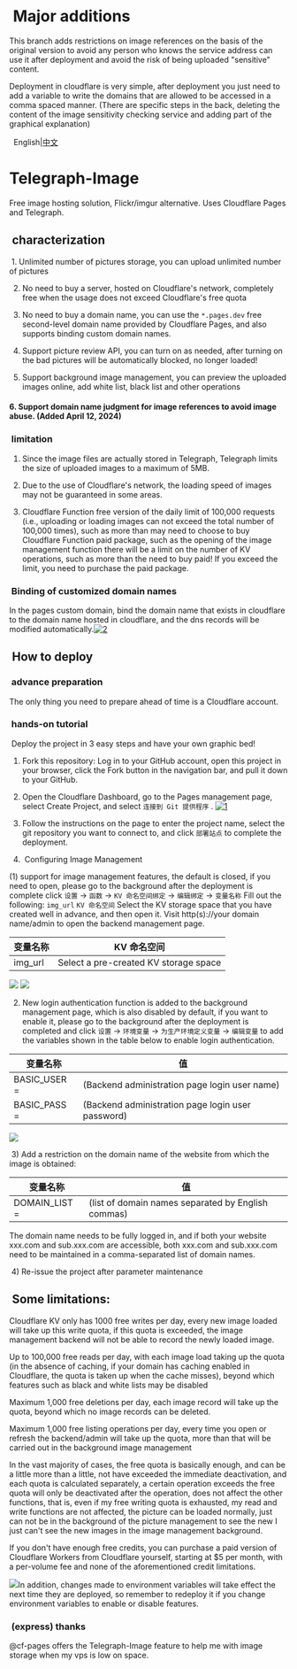 #  Major additions

[](https://github.com/xiaodao2026/Telegraph-Image/blob/main/README.md#%E4%B8%BB%E8%A6%81%E5%A2%9E%E5%8A%A0%E7%9A%84%E5%8A%9F%E8%83%BD)

This branch adds restrictions on image references on the basis of the original version to avoid any person who knows the service address can use it after deployment and avoid the risk of being uploaded "sensitive" content.

Deployment in cloudflare is very simple, after deployment you just need to add a variable to write the domains that are allowed to be accessed in a comma spaced manner. (There are specific steps in the back, deleting the content of the image sensitivity checking service and adding part of the graphical explanation)

  English|[中文](README.md)

# Telegraph-Image

[](https://github.com/xiaodao2026/Telegraph-Image/blob/main/README.md#telegraph-image)

Free image hosting solution, Flickr/imgur alternative. Uses Cloudflare Pages and Telegraph.

##  characterization

[](https://github.com/xiaodao2026/Telegraph-Image/blob/main/README.md#%E7%89%B9%E6%80%A7)

 1. Unlimited number of pictures storage, you can upload unlimited number of pictures

2. No need to buy a server, hosted on Cloudflare's network, completely free when the usage does not exceed Cloudflare's free quota

3. No need to buy a domain name, you can use the `*.pages.dev` free second-level domain name provided by Cloudflare Pages, and also supports binding custom domain names.

4. Support picture review API, you can turn on as needed, after turning on the bad pictures will be automatically blocked, no longer loaded!

5. Support background image management, you can preview the uploaded images online, add white list, black list and other operations

#### 6. Support domain name judgment for image references to avoid image abuse. (Added April 12, 2024)

[](https://github.com/xiaodao2026/Telegraph-Image/blob/main/README.md#6%E6%94%AF%E6%8C%81%E5%9B%BE%E7%89%87%E5%BC%95%E7%94%A8%E7%9A%84%E5%9F%9F%E5%90%8D%E5%88%A4%E6%96%AD%E9%81%BF%E5%85%8D%E5%9B%BE%E7%89%87%E6%BB%A5%E7%94%A82024%E5%B9%B44%E6%9C%8812%E6%97%A5%E5%A2%9E%E5%8A%A0)

###  limitation

[](https://github.com/xiaodao2026/Telegraph-Image/blob/main/README.md#%E9%99%90%E5%88%B6)

1. Since the image files are actually stored in Telegraph, Telegraph limits the size of uploaded images to a maximum of 5MB.

2. Due to the use of Cloudflare's network, the loading speed of images may not be guaranteed in some areas.

3. Cloudflare Function free version of the daily limit of 100,000 requests (i.e., uploading or loading images can not exceed the total number of 100,000 times), such as more than may need to choose to buy Cloudflare Function paid package, such as the opening of the image management function there will be a limit on the number of KV operations, such as more than the need to buy paid! If you exceed the limit, you need to purchase the paid package.

###  Binding of customized domain names

[](https://github.com/xiaodao2026/Telegraph-Image/blob/main/README.md#%E7%BB%91%E5%AE%9A%E8%87%AA%E5%AE%9A%E4%B9%89%E5%9F%9F%E5%90%8D)

In the pages custom domain, bind the domain name that exists in cloudflare to the domain name hosted in cloudflare, and the dns records will be modified automatically.[![2](https://camo.githubusercontent.com/14bd9297fd0f53ae224799a97daecce7a6623c9bcf815c8d9548d5812d321e6a/68747470733a2f2f74656c6567726170682d696d6167652e70616765732e6465762f66696c652f3239353436653361373436356130313238316565322e706e67)](https://camo.githubusercontent.com/14bd9297fd0f53ae224799a97daecce7a6623c9bcf815c8d9548d5812d321e6a/68747470733a2f2f74656c6567726170682d696d6167652e70616765732e6465762f66696c652f3239353436653361373436356130313238316565322e706e67)

##  How to deploy

[](https://github.com/xiaodao2026/Telegraph-Image/blob/main/README.md#%E5%A6%82%E4%BD%95%E9%83%A8%E7%BD%B2)

###  advance preparation

[](https://github.com/xiaodao2026/Telegraph-Image/blob/main/README.md#%E6%8F%90%E5%89%8D%E5%87%86%E5%A4%87)

The only thing you need to prepare ahead of time is a Cloudflare account.

###  hands-on tutorial

[](https://github.com/xiaodao2026/Telegraph-Image/blob/main/README.md#%E6%89%8B%E6%8A%8A%E6%89%8B%E6%95%99%E7%A8%8B)

 Deploy the project in 3 easy steps and have your own graphic bed!

1. Fork this repository: Log in to your GitHub account, open this project in your browser, click the Fork button in the navigation bar, and pull it down to your GitHub.

2. Open the Cloudflare Dashboard, go to the Pages management page, select Create Project, and select `连接到 Git 提供程序` . [![1](https://camo.githubusercontent.com/67f04d6cc866bdaf718866c29ccff59afd2b742c37bcd9bd8d90f2cf5d6fbfa1/68747470733a2f2f74656c6567726170682d696d6167652e70616765732e6465762f66696c652f3864346566396237373631613235383231643963322e706e67)](https://camo.githubusercontent.com/67f04d6cc866bdaf718866c29ccff59afd2b742c37bcd9bd8d90f2cf5d6fbfa1/68747470733a2f2f74656c6567726170682d696d6167652e70616765732e6465762f66696c652f3864346566396237373631613235383231643963322e706e67)

3. Follow the instructions on the page to enter the project name, select the git repository you want to connect to, and click `部署站点` to complete the deployment.
    
4.  Configuring Image Management
    

(1) support for image management features, the default is closed, if you need to open, please go to the background after the deployment is complete click `设置` -> `函数` -> `KV 命名空间绑定` -> `编辑绑定` -> `变量名称` Fill out the following: `img_url` `KV 命名空间` Select the KV storage space that you have created well in advance, and then open it. Visit http(s)://your domain name/admin to open the backend management page.

|变量名称|KV 命名空间|
|---|---|
|img_url|Select a pre-created KV storage space|

[![](https://camo.githubusercontent.com/fc772e54ae519d846f80baa9cb6894866815984e9b28ac170eb5cf12c7716274/68747470733a2f2f696d2e6775726c2e65752e6f72672f66696c652f6130633231326435646662363166333635326430372e706e67)](https://camo.githubusercontent.com/fc772e54ae519d846f80baa9cb6894866815984e9b28ac170eb5cf12c7716274/68747470733a2f2f696d2e6775726c2e65752e6f72672f66696c652f6130633231326435646662363166333635326430372e706e67) [![](https://camo.githubusercontent.com/2ccb03fba40676ce418b0574365749928a5878ab6d529f065cde9fbc17064e42/68747470733a2f2f696d2e6775726c2e65752e6f72672f66696c652f3438623933313665643031386232636236376366342e706e67)](https://camo.githubusercontent.com/2ccb03fba40676ce418b0574365749928a5878ab6d529f065cde9fbc17064e42/68747470733a2f2f696d2e6775726c2e65752e6f72672f66696c652f3438623933313665643031386232636236376366342e706e67)

2) New login authentication function is added to the background management page, which is also disabled by default, if you want to enable it, please go to the background after the deployment is completed and click `设置` -> `环境变量` -> `为生产环境定义变量` -> `编辑变量` to add the variables shown in the table below to enable login authentication.

|变量名称|值|
|---|---|
|BASIC_USER =|(Backend administration page login user name)|
|BASIC_PASS =|(Backend administration page login user password)|

[![](https://camo.githubusercontent.com/be7479f98c880f07a30be3eff3c8a3f5a3d9766d367bc41fbf809d2437c2efe1/68747470733a2f2f696d2e6775726c2e65752e6f72672f66696c652f6466663337363439386163383763646237383037312e706e67)](https://camo.githubusercontent.com/be7479f98c880f07a30be3eff3c8a3f5a3d9766d367bc41fbf809d2437c2efe1/68747470733a2f2f696d2e6775726c2e65752e6f72672f66696c652f6466663337363439386163383763646237383037312e706e67)

 3) Add a restriction on the domain name of the website from which the image is obtained:

|变量名称|值|
|---|---|
|DOMAIN_LIST =|(list of domain names separated by English commas)|

The domain name needs to be fully logged in, and if both your website xxx.com and sub.xxx.com are accessible, both xxx.com and sub.xxx.com need to be maintained in a comma-separated list of domain names.

 4) Re-issue the project after parameter maintenance

##  Some limitations:

[](https://github.com/xiaodao2026/Telegraph-Image/blob/main/README.md#%E4%B8%80%E4%BA%9B%E9%99%90%E5%88%B6)

Cloudflare KV only has 1000 free writes per day, every new image loaded will take up this write quota, if this quota is exceeded, the image management backend will not be able to record the newly loaded image.

Up to 100,000 free reads per day, with each image load taking up the quota (in the absence of caching, if your domain has caching enabled in Cloudflare, the quota is taken up when the cache misses), beyond which features such as black and white lists may be disabled

Maximum 1,000 free deletions per day, each image record will take up the quota, beyond which no image records can be deleted.

Maximum 1,000 free listing operations per day, every time you open or refresh the backend/admin will take up the quota, more than that will be carried out in the background image management

In the vast majority of cases, the free quota is basically enough, and can be a little more than a little, not have exceeded the immediate deactivation, and each quota is calculated separately, a certain operation exceeds the free quota will only be deactivated after the operation, does not affect the other functions, that is, even if my free writing quota is exhausted, my read and write functions are not affected, the picture can be loaded normally, just can not be in the background of the picture management to see the new I just can't see the new images in the image management background.

If you don't have enough free credits, you can purchase a paid version of Cloudflare Workers from Cloudflare yourself, starting at $5 per month, with a per-volume fee and none of the aforementioned credit limitations.

[![](https://camo.githubusercontent.com/f6880733413c469c4bac22a46ec37eae191a351d6b47e3f87c0360cf77e0e126/68747470733a2f2f696d2e6775726c2e65752e6f72672f66696c652f6235313434363761346233626530353637613736662e706e67)](https://camo.githubusercontent.com/f6880733413c469c4bac22a46ec37eae191a351d6b47e3f87c0360cf77e0e126/68747470733a2f2f696d2e6775726c2e65752e6f72672f66696c652f6235313434363761346233626530353637613736662e706e67)In addition, changes made to environment variables will take effect the next time they are deployed, so remember to redeploy it if you change environment variables to enable or disable features.

###  (express) thanks

[](https://github.com/xiaodao2026/Telegraph-Image/blob/main/README.md#%E6%84%9F%E8%B0%A2)

@cf-pages offers the Telegraph-Image feature to help me with image storage when my vps is low on space.
